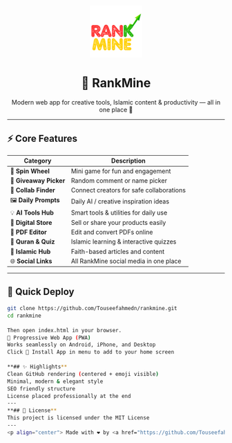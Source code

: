 <p align="center">
  <img src="logo.png" alt="RankMine Logo" width="120">
</p>

<h1 align="center">🌟 RankMine</h1>

<p align="center">
  Modern web app for creative tools, Islamic content & productivity — all in one place 🚀  
</p>

---

## ⚡ Core Features

| Category | Description |
|-----------|--------------|
| 🎯 **Spin Wheel** | Mini game for fun and engagement |
| 🎁 **Giveaway Picker** | Random comment or name picker |
| 🤝 **Collab Finder** | Connect creators for safe collaborations |
| 🖼️ **Daily Prompts** | Daily AI / creative inspiration ideas |
| 💡 **AI Tools Hub** | Smart tools & utilities for daily use |
| 🏪 **Digital Store** | Sell or share your products easily |
| 📄 **PDF Editor** | Edit and convert PDFs online |
| 📖 **Quran & Quiz** | Islamic learning & interactive quizzes |
| 🌙 **Islamic Hub** | Faith-based articles and content |
| 🌐 **Social Links** | All RankMine social media in one place |

---

## 🧭 Quick Deploy

```bash
git clone https://github.com/Touseefahmedn/rankmine.git
cd rankmine

Then open index.html in your browser.
📲 Progressive Web App (PWA)
Works seamlessly on Android, iPhone, and Desktop
Click 📲 Install App in menu to add to your home screen

**## ✨ Highlights**
Clean GitHub rendering (centered + emoji visible)
Minimal, modern & elegant style
SEO friendly structure
License placed professionally at the end
---
**## 🧾 License**
This project is licensed under the MIT License
---
<p align="center"> Made with ❤️ by <a href="https://github.com/Touseefahmedn">Touseef Ahmed</a> </p> ```
